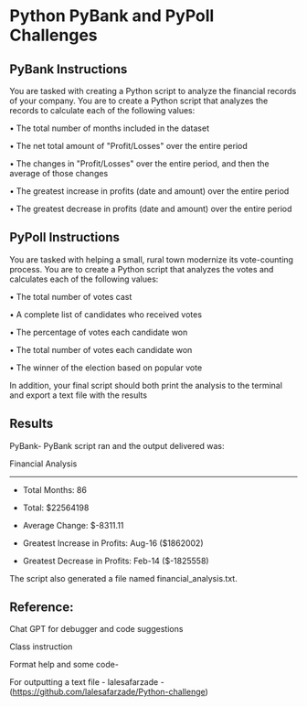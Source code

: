 # Python PyBank and PyPoll Challenges


## PyBank Instructions

You are tasked with creating a Python script to analyze the financial records of your company.  You are to create a Python script that analyzes the records to calculate each of the following values:

  •	The total number of months included in the dataset

  •	The net total amount of "Profit/Losses" over the entire period

  •	The changes in "Profit/Losses" over the entire period, and then the average of those changes

  •	The greatest increase in profits (date and amount) over the entire period

  •	The greatest decrease in profits (date and amount) over the entire period

## PyPoll Instructions

You are tasked with helping a small, rural town modernize its vote-counting process.  You are to create a Python script that analyzes the votes and calculates each of the following values:

  •	The total number of votes cast

  •	A complete list of candidates who received votes

  •	The percentage of votes each candidate won

  •	The total number of votes each candidate won

  •	The winner of the election based on popular vote

In addition, your final script should both print the analysis to the terminal and export a text file with the results

## Results
PyBank-
PyBank script ran and the output delivered was:

Financial Analysis


----------------------------

- Total Months: 86

- Total: $22564198

- Average Change: $-8311.11

- Greatest Increase in Profits: Aug-16 ($1862002)

- Greatest Decrease in Profits: Feb-14 ($-1825558)

The script also generated a file named financial_analysis.txt.

## Reference:

Chat GPT for debugger and code suggestions

Class instruction

Format help and some code-

For outputting a text file - lalesafarzade - (https://github.com/lalesafarzade/Python-challenge)

 
